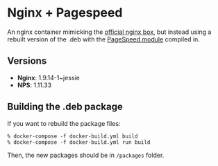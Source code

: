 Nginx + Pagespeed
=================

An nginx container mimicking the [official nginx box](https://registry.hub.docker.com/_/nginx/), but instead using a rebuilt version of the .deb with the [PageSpeed module](https://developers.google.com/speed/pagespeed/module) compiled in.

Versions
--------

-	**Nginx**: 1.9.14-1~jessie
-	**NPS**: 1.11.33

Building the .deb package
-------------------------

If you want to rebuild the package files:

```
% docker-compose -f docker-build.yml build
% docker-compose -f docker-build.yml run build
```

Then, the new packages should be in `/packages` folder.
